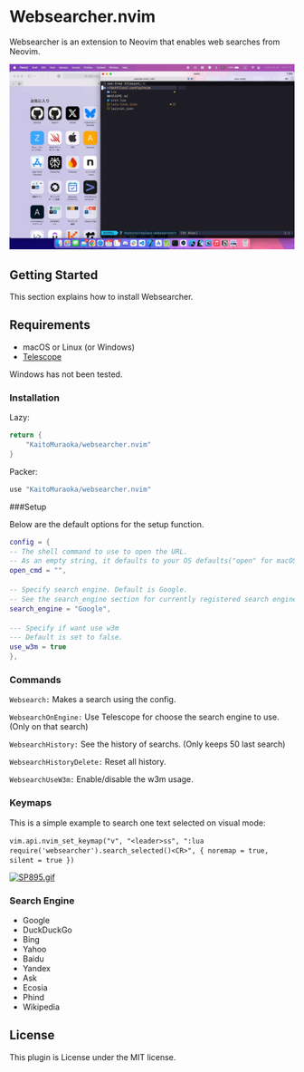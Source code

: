 # Websearcher.nvim

Websearcher is an extension to Neovim that enables web searches from Neovim.

![preview.git](./assets/preview.gif)

## Getting Started

This section explains how to install Websearcher.

## Requirements

- macOS or Linux (or Windows)
- [Telescope](https://github.com/nvim-telescope/telescope.nvim)

Windows has not been tested.

### Installation

Lazy:

```lua
return {
	"KaitoMuraoka/websearcher.nvim"
}
```

Packer:

```lua
use "KaitoMuraoka/websearcher.nvim"
```

###Setup

Below are the default options for the setup function.

```lua
config = {
-- The shell command to use to open the URL.
-- As an empty string, it defaults to your OS defaults("open" for macOS, "xdg-open" for Linux)
open_cmd = "",

-- Specify search engine. Default is Google.
-- See the search_engine section for currently registered search engines
search_engine = "Google",

--- Specify if want use w3m
--- Default is set to false.
use_w3m = true
},
```

### Commands

`Websearch:` Makes a search using the config.

`WebsearchOnEngine:` Use Telescope for choose the search engine to use. (Only on that search)

`WebsearchHistory:` See the history of searchs. (Only keeps 50 last search)

`WebsearchHistoryDelete:` Reset all history.

`WebsearchUseW3m:` Enable/disable the w3m usage.

### Keymaps

This is a simple example to search one text selected on visual mode:

`vim.api.nvim_set_keymap("v", "<leader>ss", ":lua require('websearcher').search_selected()<CR>", { noremap = true, silent = true })`

[![SP895.gif](https://s13.gifyu.com/images/SP895.gif)](https://gifyu.com/image/SP895)

### Search Engine

- Google
- DuckDuckGo
- Bing
- Yahoo
- Baidu
- Yandex
- Ask
- Ecosia
- Phind
- Wikipedia

## License

This plugin is License under the MIT license.
